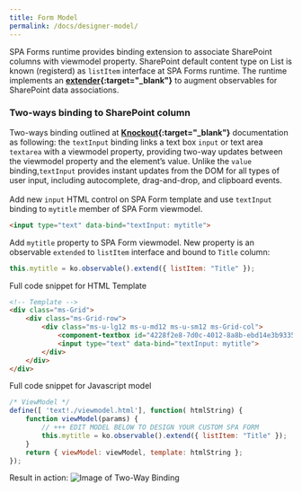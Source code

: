 ```yaml
---
title: Form Model
permalink: /docs/designer-model/
---
```


SPA Forms runtime provides binding extension to associate SharePoint columns with viewmodel property. SharePoint default content type on List is known (registerd) as <code>listItem</code> interface at SPA Forms runtime. The runtime implements an <b>[extender](http://knockoutjs.com/documentation/extenders.html){:target="_blank"}</b> to augment observables for SharePoint data associations. 

### Two-ways binding to SharePoint column

Two-ways binding outlined at <b>[Knockout](http://knockoutjs.com/documentation/textinput-binding.html){:target="_blank"}</b> documentation as following:  the <code>textInput</code> binding links a text box <code>input</code> or text area <code>textarea</code> with a viewmodel property, providing two-way updates between the viewmodel property and the element’s value. Unlike the <code>value</code> binding,<code>textInput</code> provides instant updates from the DOM for all types of user input, including autocomplete, drag-and-drop, and clipboard events.
<br/>
<br/>
Add new <code>input</code> HTML control on SPA Form template and use <code>textInput</code> binding to <code>mytitle</code> member of SPA Form viewmodel. 
```html
<input type="text" data-bind="textInput: mytitle">
```
Add <code>mytitle</code> property to SPA Form viewmodel. New property is an observable <code>extended</code> to <code>listItem</code> interface and bound to <code>Title</code> column:
```javascript
this.mytitle = ko.observable().extend({ listItem: "Title" });
```
Full code snippet for HTML Template
```html
<!-- Template -->
<div class="ms-Grid">
    <div class="ms-Grid-row">
        <div class="ms-u-lg12 ms-u-md12 ms-u-sm12 ms-Grid-col">
            <component-textbox id="4228f2e8-7d0c-4012-8a8b-ebd14e3b9335" params="'InternalName':'Title','Title':'Title','Description':'','MaxLength':255,'DefaultValue':null,'FieldTypeKind':2,'ReadOnlyField':false,'Required':true" class=""></component-textbox>
            <input type="text" data-bind="textInput: mytitle"> 
        </div>
    </div>
</div>
```
Full code snippet for Javascript model
```javascript
/* ViewModel */
define([ 'text!./viewmodel.html'], function( htmlString) {
    function viewModel(params) {
        // +++ EDIT MODEL BELOW TO DESIGN YOUR CUSTOM SPA FORM
        this.mytitle = ko.observable().extend({ listItem: "Title" });
    }
    return { viewModel: viewModel, template: htmlString };
});
```
Result in action:
![Image of Two-Way Binding](/img/form-gridediting.gif)
<br/>


